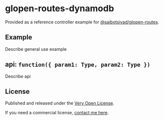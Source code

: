 # glopen-routes-dynamodb

Provided as a reference controller example for [@saibotsivad/glopen-routes](https://github.com/saibotsivad/glopen-routes).

## Example

Describe general use example

## api: `function({ param1: Type, param2: Type })`

Describe api

## License

Published and released under the [Very Open License](http://veryopenlicense.com).

If you need a commercial license, [contact me here](https://davistobias.com/license?software=glopen-routes-dynamodb).
